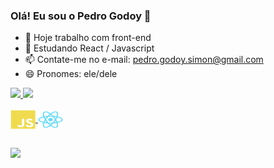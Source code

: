 ### Olá! Eu sou o Pedro Godoy 👋

- 🔭 Hoje trabalho com front-end
- 🌱 Estudando React / Javascript
- 📫 Contate-me no e-mail: pedro.godoy.simon@gmail.com
- 😄 Pronomes: ele/dele

<div>
  <a href="https://github.com/godoy1511">
  <img height="180em" src="https://github-readme-stats.vercel.app/api?username=godoy1511&show_icons=true&theme=dracula&include_all_commits=true&count_private=true"/>
  <img height="180em" src="https://github-readme-stats.vercel.app/api/top-langs/?username=godoy1511&layout=compact&langs_count=16&theme=dracula"/>
</div>

<div style="display: inline_block"><br>
  <img align="center" alt="Rafa-Js" height="30" width="40" src="https://raw.githubusercontent.com/devicons/devicon/master/icons/javascript/javascript-plain.svg">
  <img align="center" alt="Rafa-React" height="30" width="40" src="https://raw.githubusercontent.com/devicons/devicon/master/icons/react/react-original.svg">
</div>

##

<div>
    <a href="https://www.linkedin.com/in/pedro-godoy-bueno-simon-1b9698195/" target="_blank"><img src="https://img.shields.io/badge/-LinkedIn-%230077B5?style=for-the-badge&logo=linkedin&logoColor=white" target="_blank"></a>
</div>
